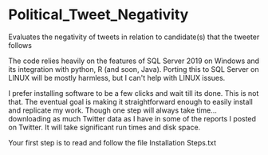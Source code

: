 # Political_Tweet_Negativity
 Evaluates the negativity of tweets in relation to candidate(s) that the tweeter follows

The code relies heavily on the features of SQL Server 2019 on Windows and its integration with python, R (and soon, Java). 
Porting this to SQL Server on LINUX will be mostly harmless, but I can't help with LINUX issues.



I prefer installing software to be a few clicks and wait till its done. This is not that. The eventual goal is making it straightforward enough to easily install and replicate my work. Though one step will always take time... downloading as much Twitter data as I have in some of the reports I posted on Twitter. It will take significant run times and disk space.



Your first step is to read and follow the file Installation Steps.txt
